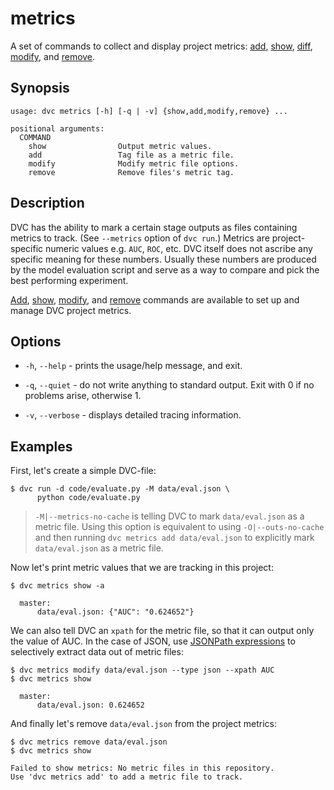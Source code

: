 # metrics

A set of commands to collect and display project metrics:
[add](/doc/command-reference/metrics/add),
[show](/doc/command-reference/metrics/show),
[diff](/doc/command-reference/metrics/show),
[modify](/doc/command-reference/metrics/modify), and
[remove](/doc/command-reference/metrics/remove).

## Synopsis

```usage
usage: dvc metrics [-h] [-q | -v] {show,add,modify,remove} ...

positional arguments:
  COMMAND
    show                Output metric values.
    add                 Tag file as a metric file.
    modify              Modify metric file options.
    remove              Remove files's metric tag.
```

## Description

DVC has the ability to mark a certain stage <abbr>outputs</abbr> as files
containing metrics to track. (See `--metrics` option of `dvc run`.) Metrics are
project-specific numeric values e.g. `AUC`, `ROC`, etc. DVC itself does not
ascribe any specific meaning for these numbers. Usually these numbers are
produced by the model evaluation script and serve as a way to compare and pick
the best performing experiment.

[Add](/doc/command-reference/metrics/add),
[show](/doc/command-reference/metrics/show),
[modify](/doc/command-reference/metrics/modify), and
[remove](/doc/command-reference/metrics/remove) commands are available to set up
and manage <abbr>DVC project</abbr> metrics.

## Options

- `-h`, `--help` - prints the usage/help message, and exit.

- `-q`, `--quiet` - do not write anything to standard output. Exit with 0 if no
  problems arise, otherwise 1.

- `-v`, `--verbose` - displays detailed tracing information.

## Examples

First, let's create a simple DVC-file:

```dvc
$ dvc run -d code/evaluate.py -M data/eval.json \
      python code/evaluate.py
```

> `-M|--metrics-no-cache` is telling DVC to mark `data/eval.json` as a metric
> file. Using this option is equivalent to using `-O|--outs-no-cache` and then
> running `dvc metrics add data/eval.json` to explicitly mark `data/eval.json`
> as a metric file.

Now let's print metric values that we are tracking in this <abbr>project</abbr>:

```dvc
$ dvc metrics show -a

  master:
      data/eval.json: {"AUC": "0.624652"}
```

We can also tell DVC an `xpath` for the metric file, so that it can output only
the value of AUC. In the case of JSON, use
[JSONPath expressions](https://goessner.net/articles/JsonPath/index.html) to
selectively extract data out of metric files:

```dvc
$ dvc metrics modify data/eval.json --type json --xpath AUC
$ dvc metrics show

  master:
      data/eval.json: 0.624652
```

And finally let's remove `data/eval.json` from the project metrics:

```dvc
$ dvc metrics remove data/eval.json
$ dvc metrics show

Failed to show metrics: No metric files in this repository.
Use 'dvc metrics add' to add a metric file to track.
```
